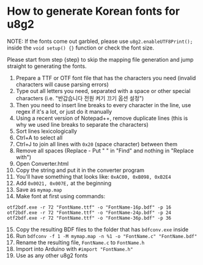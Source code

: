 # How to generate Korean fonts for u8g2

NOTE: If the fonts come out garbled, please use `u8g2.enableUTF8Print();` inside the `void setup() {}` function or check the font size.

Please start from step {step} to skip the mapping file generation and jump straight to generating the fonts.

1. Prepare a TTF or OTF font file that has the characters you need (invalid characters will cause parsing errors)
2. Type out all letters you need, separated with a space or other special characters (i.e. "반갑습니다 전원 켜기 끄기 옵션 설정")
3. Then you need to insert line breaks to every character in the line, use regex if it's a lot, or just do it manually
4. Using a recent version of Notepad++, remove duplicate lines (this is why we used line breaks to separate the characters)
5. Sort lines lexicologically 
6. Ctrl+A to select all
7. Ctrl+J to join all lines with `0x20` (space character) between them
8. Remove all spaces (Replace - Put " " in "Find" and nothing in "Replace with")
9. Open Converter.html
10. Copy the string and put it in the converter program
11. You'll have something that looks like: `0xAC00, 0xB098, 0xB2E4`
12. Add `0x0021, 0x007E,` at the beginning
13. Save as `mymap.map`
14. Make font at first using commands:
```
otf2bdf.exe -r 72 "FontName.ttf" -o "FontName-16p.bdf" -p 16
otf2bdf.exe -r 72 "FontName.ttf" -o "FontName-24p.bdf" -p 24
otf2bdf.exe -r 72 "FontName.ttf" -o "FontName-36p.bdf" -p 36
```
15. Copy the resulting BDF files to the folder that has `bdfconv.exe` inside
16. Run `bdfconv -f 1 -M mymap.map -n %1 -o "FontName.c" "FontName.bdf"`
17. Rename the resulting file, `FontName.c` to `FontName.h`
18. Import into Arduino with `#import "FontName.h"`
19. Use as any other u8g2 fonts
